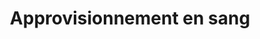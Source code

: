 ---
title: Approvisionnement en sang
longTitle: 'Approvisionnement en sang'
tags:
- gccommon
french:
- "[[Blood supply]]"
---